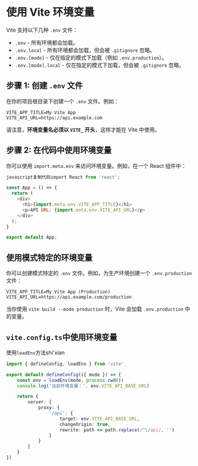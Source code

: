 # 使用 Vite 环境变量

Vite 支持以下几种 `.env` 文件：

- `.env` - 所有环境都会加载。
- `.env.local` - 所有环境都会加载，但会被 `.gitignore` 忽略。
- `.env.[mode]` - 仅在指定的模式下加载（例如 `.env.production`）。
- `.env.[mode].local` - 仅在指定的模式下加载，但会被 `.gitignore` 忽略。



## 步骤 1: 创建 `.env` 文件

在你的项目根目录下创建一个 `.env` 文件。例如：

```env
VITE_APP_TITLE=My Vite App
VITE_API_URL=https://api.example.com
```

请注意，**环境变量名必须以 `VITE_` 开头**，这样才能在 Vite 中使用。



## 步骤 2: 在代码中使用环境变量

你可以使用 `import.meta.env` 来访问环境变量。例如，在一个 React 组件中：

```javascript
javascript复制代码import React from 'react';

const App = () => {
  return (
    <div>
      <h1>{import.meta.env.VITE_APP_TITLE}</h1>
      <p>API URL: {import.meta.env.VITE_API_URL}</p>
    </div>
  );
}

export default App;
```



## 使用模式特定的环境变量

你可以创建模式特定的 `.env` 文件。例如，为生产环境创建一个 `.env.production` 文件：

```env
VITE_APP_TITLE=My Vite App (Production)
VITE_API_URL=https://api.example.com/production
```

当你使用 `vite build --mode production` 时，Vite 会加载 `.env.production` 中的变量。



## `vite.config.ts`中使用环境变量

使用`loadEnv`方法shi'xian

```typescript
import { defineConfig, loadEnv } from 'vite'

export default defineConfig(({ mode }) => {
    const env = loadEnv(mode, process.cwd())
    console.log('当前环境变量：', env.VITE_API_BASE_URL)

    return {
        server: {
            proxy: {
                '/api': {
                    target: env.VITE_API_BASE_URL,
                    changeOrigin: true,
                    rewrite: path => path.replace(/^\/api/, '')
                }
            }
        }
    }
})
```


